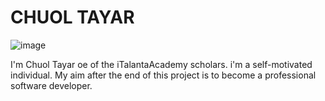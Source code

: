 # CHUOL TAYAR
<!-- image -->
![image](https://avatars.githubusercontent.com/u/93642845?s=400&u=7c855dae16afc64c96c26bf04d60c151100b6729&v=4)

I'm Chuol Tayar oe of the iTalantaAcademy scholars. i'm a self-motivated individual.
My aim after the end of this project is to become a professional software developer.